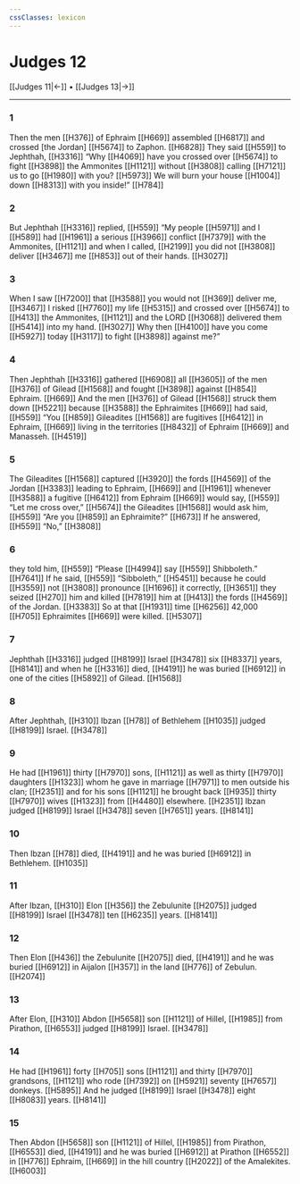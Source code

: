 ```yaml
---
cssClasses: lexicon
---
```


# Judges 12

[[Judges 11|←]] • [[Judges 13|→]]

---

### 1
Then the men [[H376]] of Ephraim [[H669]] assembled [[H6817]] and crossed [the Jordan] [[H5674]] to Zaphon. [[H6828]] They said [[H559]] to Jephthah, [[H3316]] “Why [[H4069]] have you crossed over [[H5674]] to fight [[H3898]] the Ammonites [[H1121]] without [[H3808]] calling [[H7121]] us to go [[H1980]] with you? [[H5973]] We will burn your house [[H1004]] down [[H8313]] with you inside!” [[H784]]

### 2
But Jephthah [[H3316]] replied, [[H559]] “My people [[H5971]] and I [[H589]] had [[H1961]] a serious [[H3966]] conflict [[H7379]] with the Ammonites, [[H1121]] and when I called, [[H2199]] you did not [[H3808]] deliver [[H3467]] me [[H853]] out of their hands. [[H3027]]

### 3
When I saw [[H7200]] that [[H3588]] you would not [[H369]] deliver me, [[H3467]] I risked [[H7760]] my life [[H5315]] and crossed over [[H5674]] to [[H413]] the Ammonites, [[H1121]] and the LORD [[H3068]] delivered them [[H5414]] into my hand. [[H3027]] Why then [[H4100]] have you come [[H5927]] today [[H3117]] to fight [[H3898]] against me?” 

### 4
Then Jephthah [[H3316]] gathered [[H6908]] all [[H3605]] of the men [[H376]] of Gilead [[H1568]] and fought [[H3898]] against [[H854]] Ephraim. [[H669]] And the men [[H376]] of Gilead [[H1568]] struck them down [[H5221]] because [[H3588]] the Ephraimites [[H669]] had said, [[H559]] “You [[H859]] Gileadites [[H1568]] are fugitives [[H6412]] in Ephraim, [[H669]] living in the territories [[H8432]] of Ephraim [[H669]] and Manasseh. [[H4519]]

### 5
The Gileadites [[H1568]] captured [[H3920]] the fords [[H4569]] of the Jordan [[H3383]] leading to Ephraim, [[H669]] and [[H1961]] whenever [[H3588]] a fugitive [[H6412]] from Ephraim [[H669]] would say, [[H559]] “Let me cross over,” [[H5674]] the Gileadites [[H1568]] would ask him, [[H559]] “Are you [[H859]] an Ephraimite?” [[H673]] If he answered, [[H559]] “No,” [[H3808]]

### 6
they told him, [[H559]] “Please [[H4994]] say [[H559]] Shibboleth.” [[H7641]] If he said, [[H559]] “Sibboleth,” [[H5451]] because he could [[H3559]] not [[H3808]] pronounce [[H1696]] it correctly, [[H3651]] they seized [[H270]] him and killed [[H7819]] him at [[H413]] the fords [[H4569]] of the Jordan. [[H3383]] So at that [[H1931]] time [[H6256]] 42,000 [[H705]] Ephraimites [[H669]] were killed. [[H5307]]

### 7
Jephthah [[H3316]] judged [[H8199]] Israel [[H3478]] six [[H8337]] years, [[H8141]] and when he [[H3316]] died, [[H4191]] he was buried [[H6912]] in one of the cities [[H5892]] of Gilead. [[H1568]]

### 8
After Jephthah, [[H310]] Ibzan [[H78]] of  Bethlehem [[H1035]] judged [[H8199]] Israel. [[H3478]]

### 9
He had [[H1961]] thirty [[H7970]] sons, [[H1121]] as well as thirty [[H7970]] daughters [[H1323]] whom he gave in marriage [[H7971]] to men outside his clan; [[H2351]] and for his sons [[H1121]] he brought back [[H935]] thirty [[H7970]] wives [[H1323]] from [[H4480]] elsewhere. [[H2351]] Ibzan judged [[H8199]] Israel [[H3478]] seven [[H7651]] years. [[H8141]]

### 10
Then Ibzan [[H78]] died, [[H4191]] and he was buried [[H6912]] in Bethlehem. [[H1035]]

### 11
After Ibzan, [[H310]] Elon [[H356]] the Zebulunite [[H2075]] judged [[H8199]] Israel [[H3478]] ten [[H6235]] years. [[H8141]]

### 12
Then Elon [[H436]] the Zebulunite [[H2075]] died, [[H4191]] and he was buried [[H6912]] in Aijalon [[H357]] in the land [[H776]] of Zebulun. [[H2074]]

### 13
After Elon, [[H310]] Abdon [[H5658]] son [[H1121]] of Hillel, [[H1985]] from Pirathon, [[H6553]] judged [[H8199]] Israel. [[H3478]]

### 14
He had [[H1961]] forty [[H705]] sons [[H1121]] and thirty [[H7970]] grandsons, [[H1121]] who rode [[H7392]] on [[H5921]] seventy [[H7657]] donkeys. [[H5895]] And he judged [[H8199]] Israel [[H3478]] eight [[H8083]] years. [[H8141]]

### 15
Then Abdon [[H5658]] son [[H1121]] of Hillel, [[H1985]] from Pirathon, [[H6553]] died, [[H4191]] and he was buried [[H6912]] at Pirathon [[H6552]] in [[H776]] Ephraim, [[H669]] in the hill country [[H2022]] of the Amalekites. [[H6003]]

